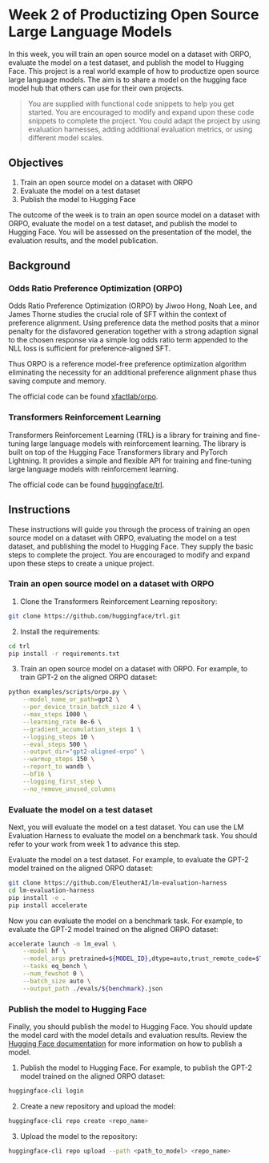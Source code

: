 # Week 2 of Productizing Open Source Large Language Models

In this week, you will train an open source model on a dataset with ORPO, evaluate the model on a test dataset, and publish the model to Hugging Face. This project is a real world example of how to productize open source large language models. The aim is to share a model on the hugging face model hub that others can use for their own projects.

> You are supplied with functional code snippets to help you get started. You are encouraged to modify and expand upon these code snippets to complete the project. You could adapt the project by using evaluation harnesses, adding additional evaluation metrics, or using different model scales.

## Objectives

1. Train an open source model on a dataset with ORPO
2. Evaluate the model on a test dataset
3. Publish the model to Hugging Face

The outcome of the week is to train an open source model on a dataset with ORPO, evaluate the model on a test dataset, and publish the model to Hugging Face. You will be assessed on the presentation of the model, the evaluation results, and the model publication.

## Background

### Odds Ratio Preference Optimization (ORPO)

Odds Ratio Preference Optimization (ORPO) by Jiwoo Hong, Noah Lee, and James Thorne studies the crucial role of SFT within the context of preference alignment. Using preference data the method posits that a minor penalty for the disfavored generation together with a strong adaption signal to the chosen response via a simple log odds ratio term appended to the NLL loss is sufficient for preference-aligned SFT.

Thus ORPO is a reference model-free preference optimization algorithm eliminating the necessity for an additional preference alignment phase thus saving compute and memory.

The official code can be found [xfactlab/orpo](https://github.com/xfactlab/orpo).

### Transformers Reinforcement Learning

Transformers Reinforcement Learning (TRL) is a library for training and fine-tuning large language models with reinforcement learning. The library is built on top of the Hugging Face Transformers library and PyTorch Lightning. It provides a simple and flexible API for training and fine-tuning large language models with reinforcement learning.

The official code can be found [huggingface/trl](https://github.com/huggingface/trl).

## Instructions

These instructions will guide you through the process of training an open source model on a dataset with ORPO, evaluating the model on a test dataset, and publishing the model to Hugging Face. They supply the basic steps to complete the project. You are encouraged to modify and expand upon these steps to create a unique project.

### Train an open source model on a dataset with ORPO

1. Clone the Transformers Reinforcement Learning repository:

```bash
git clone https://github.com/huggingface/trl.git
```

2. Install the requirements:

```bash
cd trl
pip install -r requirements.txt
```

3. Train an open source model on a dataset with ORPO. For example, to train GPT-2 on the aligned ORPO dataset:

```bash
python examples/scripts/orpo.py \
    --model_name_or_path=gpt2 \
    --per_device_train_batch_size 4 \
    --max_steps 1000 \
    --learning_rate 8e-6 \
    --gradient_accumulation_steps 1 \
    --logging_steps 10 \
    --eval_steps 500 \
    --output_dir="gpt2-aligned-orpo" \
    --warmup_steps 150 \
    --report_to wandb \
    --bf16 \
    --logging_first_step \
    --no_remove_unused_columns
```

### Evaluate the model on a test dataset

Next, you will evaluate the model on a test dataset. You can use the LM Evaluation Harness to evaluate the model on a benchmark task. You should refer to your work from week 1 to advance this step.

Evaluate the model on a test dataset. For example, to evaluate the GPT-2 model trained on the aligned ORPO dataset:

```bash
git clone https://github.com/EleutherAI/lm-evaluation-harness
cd lm-evaluation-harness
pip install -e .
pip install accelerate
```

Now you can evaluate the model on a benchmark task. For example, to evaluate the GPT-2 model trained on the aligned ORPO dataset:

```bash
accelerate launch -m lm_eval \
    --model hf \
    --model_args pretrained=${MODEL_ID},dtype=auto,trust_remote_code=$TRUST_REMOTE_CODE \
    --tasks eq_bench \
    --num_fewshot 0 \
    --batch_size auto \
    --output_path ./evals/${benchmark}.json
```

### Publish the model to Hugging Face

Finally, you should publish the model to Hugging Face. You should update the model card with the model details and evaluation results. Review the [Hugging Face documentation]() for more information on how to publish a model.

1. Publish the model to Hugging Face. For example, to publish the GPT-2 model trained on the aligned ORPO dataset:

```bash
huggingface-cli login
```

2. Create a new repository and upload the model:

```bash
huggingface-cli repo create <repo_name>
```

3. Upload the model to the repository:

```bash
huggingface-cli repo upload --path <path_to_model> <repo_name>
```